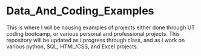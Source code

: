 # Data_And_Coding_Examples
This is where I will be housing examples of projects either done through UT coding bootcamp, or various personal and professional projects.
This repository will be updated as I progress through class, and as I work on various python, SQL, HTML/CSS, and Excel projects.
